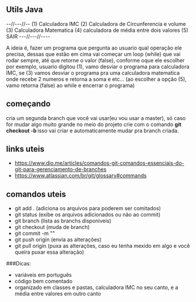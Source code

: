 ## Utils Java
--//---//--
(1) Calculadora IMC
(2) Calculadora de Circunferencia e volume
(3) Calculadora Matematica
(4) calculadora de média entre dois valores
(5) SAIR
---//---//----

A ideia é, fazer um programa que pergunta ao usuario qual operação ele precisa, dessas que estão em cima
vai começar um loop (while) que vai rodar sempre, até que retorne o valor (false), conforme oque ele escolher
por exemplo, usuario digitou (1), vamo desviar o programa para calculadora IMC, se (3) vamos desviar o programa
pra uma calculadora matematica onde recebe 2 numeros e retorna a soma e etc...
(ao escolher a opção (5), vamo retorna (false) ao while e encerrar o programa)

## começando
cria um segunda branch que você vai usar(eu vou usar a master), só caso for mudar algo muito grande no meio do projeto
crie com o comando **git checkout -b <nome-do-branch>** isso vai criar e automaticamente mudar pra branch criada.
## links uteis
- https://www.dio.me/articles/comandos-git-comandos-essenciais-do-git-para-gerenciamento-de-branches
- https://www.atlassian.com/br/git/glossary#commands
  
## comandos uteis
- git add . (adiciona os arquivos para poderem ser comitados)
- git status (exibe os arquivos adicionados ou não ao commit)
- git branch (lista as branchs disponiveis)
- git checkout <nome-da-branch> (muda de branch)
- git commit -m ""
- git push origin <branch-nome> (envia as alterações)
- git pull origin <branch-nome> (puxa as alterações, caso eu tenha mexido em algo e você queira puxar essa alteração)

###Dicas:
- variáveis em português
- código bem comentado
- organizado em classes e pastas, calculadora IMC no seu canto, e a média entre valores em outro canto
